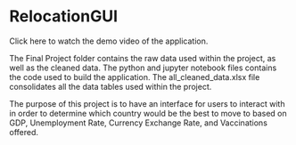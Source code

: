 # RelocationGUI
Click here to watch the demo video of the application.

The Final Project folder contains the raw data used within the project, as well as the cleaned data. The python and jupyter notebook files contains the code used to build the application. The all_cleaned_data.xlsx file consolidates all the data tables used within the project. 

The purpose of this project is to have an interface for users to interact with in order to determine which country would be the best to move to based on GDP, Unemployment Rate, Currency Exchange Rate, and Vaccinations offered. 
